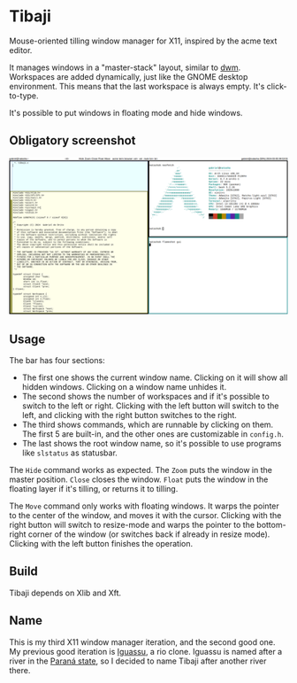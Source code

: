 # Tibaji

Mouse-oriented tilling window manager for X11, inspired by the acme text editor.

It manages windows in a "master-stack" layout, similar to
[dwm](https://dwm.suckless.org/). Workspaces are added dynamically, just
like the GNOME desktop environment. This means that the last workspace is always
empty. It's click-to-type.

It's possible to put windows in floating mode and hide windows.

## Obligatory screenshot

![tibaji window manager](screenshot.png)

## Usage

The bar has four sections:  
- The first one shows the current window name. Clicking on it will show all
  hidden windows. Clicking on a window name unhides it.  
- The second shows the number of workspaces and if it's possible to switch to
  the left or right. Clicking with the left button will switch to the left, and
  clicking with the right button switches to the right.  
- The third shows commands, which are runnable by clicking on them. The first 5
  are built-in, and the other ones are customizable in `config.h`.  
- The last shows the root window name, so it's possible to use programs like
  `slstatus` as statusbar.  

The `Hide` command works as expected. The `Zoom` puts the window in the master
position. `Close` closes the window. `Float` puts the window in the floating
layer if it's tilling, or returns it to tilling.

The `Move` command only works with floating windows. It warps the pointer to the
center of the window, and moves it with the cursor. Clicking with the right
button will switch to resize-mode and warps the pointer to the bottom-right
corner of the window (or switches back if already in resize mode). Clicking with
the left button finishes the operation.

## Build

Tibaji depends on Xlib and Xft.

## Name

This is my third X11 window manager iteration, and the second good one. My
previous good iteration is [Iguassu](https://github.com/gboncoffee/iguassu), a
rio clone. Iguassu is named after a river in the [Paraná
state](https://en.wikipedia.org/wiki/Paran%C3%A1_(state)), so I decided to name
Tibaji after another river there.
